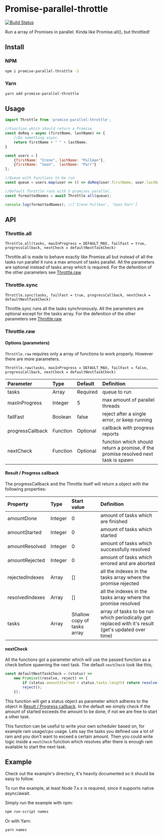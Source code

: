 # Promise-parallel-throttle
[![Build Status](https://travis-ci.org/DJWassink/Promise-parallel-throttle.svg?branch=master)](https://travis-ci.org/DJWassink/Promise-parallel-throttle)

Run a array of Promises in parallel. Kinda like Promise.all(), but throttled!

## Install 

### NPM
```bash
npm i promise-parallel-throttle -S
```

### Yarn
```bash
yarn add promise-parallel-throttle
```

## Usage

```js
import Throttle from 'promise-parallel-throttle';

//Function which should return a Promise
const doReq = async (firstName, lastName) => {
    //Do something async.
    return firstName + " " + lastName;
}

const users = [
    {firstName: "Irene", lastName: "Pullman"},
    {firstName: "Sean",  lastName: "Parr"}
];

//Queue with functions to be run
const queue = users.map(user => () => doReq(user.firstName, user.lastName));

//Default Throttle runs with 5 promises parallel.
const formattedNames = await Throttle.all(queue);

console.log(formattedNames); //['Irene Pullman', 'Sean Parr']
```

## API
### Throttle.all
`Throttle.all(tasks, maxInProgress = DEFAULT_MAX, failFast = true, progressCallback, nextCheck = defaultNextTaskCheck)`

Throttle.all is made to behave exactly like Promise.all but instead of all the tasks run parallel it runs a max amount of tasks parallel.
All the parameters are optional instead of tasks array which is required.
For the defenition of the other parameters see [Throttle.raw](#Throttle.raw)

### Throttle.sync
`Throttle.sync(tasks, failFast = true, progressCallback, nextCheck = defaultNextTaskCheck)`

Throttle.sync runs all the tasks synchronously. All the parameters are optional except for the tasks array.
For the defenition of the other parameters see [Throttle.raw](#Throttle.raw)

### Throttle.raw
#### Options (parameters)
`Throttle.raw` requires only a array of functions to work properly. However there are more parameters.

`Throttle.raw(tasks, maxInProgress = DEFAULT_MAX, failFast = false, progressCallback, nextCheck = defaultNextTaskCheck)`

|Parameter|Type|Default|Definition|
|:---|:---|:---|:---|
|tasks|Array|Required|queue to run|
|maxInProgress |Integer|5| max amount of parallel threads|
|failFast |Boolean|false| reject after a single error, or keep running|
|progressCallback |Function|Optional| callback with progress reports|
|nextCheck |Function|Optional| function which should return a promise, if the promise resolved next task is spawn|

#### Result / Progress callback
The progressCallback and the Throttle itself will return a object with the following properties:

|Property|Type|Start value|Definition|
|:---|:---|:---|:---|
|amountDone|Integer|0|amount of tasks which are finished|
|amountStarted|Integer|0|amount of tasks which started|
|amountResolved|Integer|0|amount of tasks which successfully resolved|
|amountRejected|Integer|0|amount of tasks which errored and are aborted|
|rejectedIndexes|Array|[]|all the indexes in the tasks array where the promise rejected|
|resolvedIndexes|Array|[]|all the indexes in the tasks array where the promise resolved|
|tasks|Array|Shallow copy of tasks array|array of tasks to be run which periodically get replaced with it's result (get's updated over time)|

#### nextCheck
All the functions got a parameter which will use the passed function as a check before spawning the next task.
The default `nextCheck` look like this;
```js
const defaultNextTaskCheck = (status) => 
	new Promise((resolve, reject) => {
		if (status.amountStarted < status.tasks.length) return resolve();
		reject();
	});
```

This function will get a status object as parameter which adheres to the object in [Result / Progress callback](#result--progress-callback).
In the default we simply check if the amount of started exceeds the amount to be done, if not we are free to start a other task.

This function can be useful to write your own scheduler based on, for example ram usage/cpu usage.
Lets say the tasks you defined use a lot of ram and you don't want to exceed a certain amount.
Then you could write logic inside a `nextCheck` function which resolves after there is enough ram available to start the next task.


## Example
Check out the example's directory, it's heavily documented so it should be easy to follow.

To run the example, at least Node 7.x.x is required, since it supports native async/await.

Simply run the example with npm:
```bash
npm run-script names
```

Or with Yarn:
```bash
yarn names
```